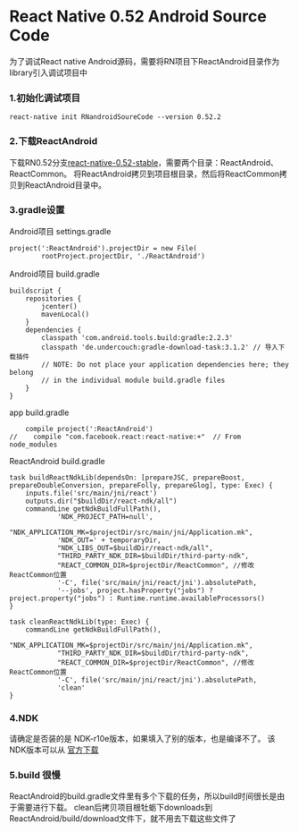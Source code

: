 # React Native 0.52 Android Source Code

为了调试React native Android源码，需要将RN项目下ReactAndroid目录作为library引入调试项目中

### 1.初始化调试项目

```
react-native init RNandroidSoureCode --version 0.52.2
```

### 2.下载ReactAndroid
下载RN0.52分支[react-native-0.52-stable](https://github.com/facebook/react-native/tree/0.52-stable)，需要两个目录：ReactAndroid、ReactCommon。
将ReactAndroid拷贝到项目根目录，然后将ReactCommon拷贝到ReactAndroid目录中。


### 3.gradle设置
Android项目 settings.gradle

```
project(':ReactAndroid').projectDir = new File(
        rootProject.projectDir, './ReactAndroid')
```
Android项目 build.gradle

```
buildscript {
    repositories {
        jcenter()
        mavenLocal()
    }
    dependencies {
        classpath 'com.android.tools.build:gradle:2.2.3'
        classpath 'de.undercouch:gradle-download-task:3.1.2' // 导入下载插件
        // NOTE: Do not place your application dependencies here; they belong
        // in the individual module build.gradle files
    }
}
```


app build.gradle

```
    compile project(':ReactAndroid')
//    compile "com.facebook.react:react-native:+"  // From node_modules
```

ReactAndroid build.gradle

```
task buildReactNdkLib(dependsOn: [prepareJSC, prepareBoost, prepareDoubleConversion, prepareFolly, prepareGlog], type: Exec) {
    inputs.file('src/main/jni/react')
    outputs.dir("$buildDir/react-ndk/all")
    commandLine getNdkBuildFullPath(),
            'NDK_PROJECT_PATH=null',
            "NDK_APPLICATION_MK=$projectDir/src/main/jni/Application.mk",
            'NDK_OUT=' + temporaryDir,
            "NDK_LIBS_OUT=$buildDir/react-ndk/all",
            "THIRD_PARTY_NDK_DIR=$buildDir/third-party-ndk",
            "REACT_COMMON_DIR=$projectDir/ReactCommon", //修改ReactCommon位置
            '-C', file('src/main/jni/react/jni').absolutePath,
            '--jobs', project.hasProperty("jobs") ? project.property("jobs") : Runtime.runtime.availableProcessors()
}

task cleanReactNdkLib(type: Exec) {
    commandLine getNdkBuildFullPath(),
            "NDK_APPLICATION_MK=$projectDir/src/main/jni/Application.mk",
            "THIRD_PARTY_NDK_DIR=$buildDir/third-party-ndk",
            "REACT_COMMON_DIR=$projectDir/ReactCommon", //修改ReactCommon位置
            '-C', file('src/main/jni/react/jni').absolutePath,
            'clean'
}
```

### 4.NDK

请确定是否装的是 NDK-r10e版本，如果填入了别的版本，也是编译不了。
该NDK版本可以从 [官方下载](http://facebook.github.io/react-native/docs/android-building-from-source.html)

### 5.build 很慢

ReactAndroid的build.gradle文件里有多个下载的任务，所以build时间很长是由于需要进行下载。
clean后拷贝项目根牡蛎下downloads到ReactAndroid/build/download文件下，就不用去下载这些文件了



